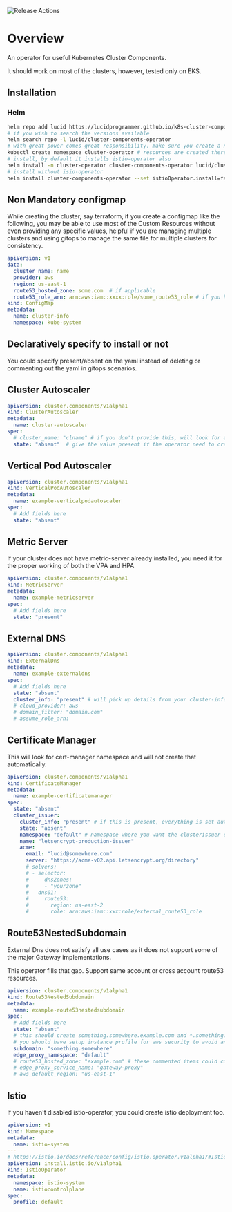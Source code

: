 ![Release Actions](https://github.com/lucidprogrammer/k8s-cluster-components/workflows/Release%20Actions/badge.svg)

# Overview

An operator for useful Kubernetes Cluster Components.

It should work on most of the clusters, however, tested only on EKS.


## Installation

### Helm

```bash
helm repo add lucid https://lucidprogrammer.github.io/k8s-cluster-components/chart/
# if you wish to search the versions available
helm search repo -l lucid/cluster-components-operator
# with great power comes great responsibility. make sure you create a namespace with access only to admins
kubectl create namespace cluster-operator # resources are created there, so avoid service account leak for non admins
# install, by default it installs istio-operator also
helm install -n cluster-operator cluster-components-operator lucid/cluster-components-operator
# install without isio-operator
helm install cluster-components-operator --set istioOperator.install=false lucid/cluster-components-operator
```

## Non Mandatory configmap

While creating the cluster, say terraform, if you create a configmap like the following, you may be able to use most of the Custom Resources without even providing any specific values, helpful if you are managing multiple clusters and using gitops to manage the same file for multiple clusters for consistency.
```yaml
apiVersion: v1
data:
  cluster_name: name
  provider: aws
  region: us-east-1
  route53_hosted_zone: some.com  # if applicable
  route53_role_arn: arn:aws:iam::xxxx:role/some_route53_role # if you have multiple aws accounts and need to assume role
kind: ConfigMap
metadata:
  name: cluster-info
  namespace: kube-system
```

## Declaratively specify to install or not

You could specify present/absent on the yaml instead of deleting or commenting out the yaml in gitops scenarios.

## Cluster Autoscaler

```yaml
apiVersion: cluster.components/v1alpha1
kind: ClusterAutoscaler
metadata:
  name: cluster-autoscaler
spec:
  # cluster_name: "clname" # if you don't provide this, will look for a configmap cluster-info in kube-system
  state: "absent"  # give the value present if the operator need to create the autoscaler.
```
## Vertical Pod Autoscaler

```yaml
apiVersion: cluster.components/v1alpha1
kind: VerticalPodAutoscaler
metadata:
  name: example-verticalpodautoscaler
spec:
  # Add fields here
  state: "absent"
```

## Metric Server
If your cluster does not have metric-server already installed, you need it for the proper working of both the VPA and HPA

```yaml
apiVersion: cluster.components/v1alpha1
kind: MetricServer
metadata:
  name: example-metricserver
spec:
  # Add fields here
  state: "present"
```
## External DNS

```yaml
apiVersion: cluster.components/v1alpha1
kind: ExternalDns
metadata:
  name: example-externaldns
spec:
  # Add fields here
  state: "absent"
  cluster_info: "present" # will pick up details from your cluster-info and configures automatically or specify other params
  # cloud_provider: aws
  # domain_filter: "domain.com"
  # assume_role_arn:
```
## Certificate Manager
This will look for cert-manager namespace and will not create that automatically.
```yaml
apiVersion: cluster.components/v1alpha1
kind: CertificateManager
metadata:
  name: example-certificatemanager
spec:
  state: "absent"
  cluster_issuer:
    cluster_info: "present" # if this is present, everything is set automatically
    state: "absent"
    namespace: "default" # namespace where you want the clusterissuer ex: istio-system
    name: "letsencrypt-production-issuer"
    acme:
      email: "lucid@somewhere.com"
      server: "https://acme-v02.api.letsencrypt.org/directory"
      # solvers:
      # - selector:
      #     dnsZones:
      #     - "yourzone"
      #   dns01:
      #     route53:
      #       region: us-east-2
      #       role: arn:aws:iam::xxx:role/external_route53_role    
```
## Route53NestedSubdomain
External Dns does not satisfy all use cases as it does not support some of the major Gateway implementations.

This operator fills that gap. Support same account or cross account route53 resources.

```yaml
apiVersion: cluster.components/v1alpha1
kind: Route53NestedSubdomain
metadata:
  name: example-route53nestedsubdomain
spec:
  # Add fields here
  state: "absent"
  # this should create something.somewhere.example.com and *.something.somewhere.example.com
  # you should have setup instance profile for aws security to avoid any keys passed for this to work.
  subdomain: "something.somewhere"
  edge_proxy_namespace: "default"
  # route53_hosted_zone: "example.com" # these commented items could come from cluster-info if you setup that.
  # edge_proxy_service_name: "gateway-proxy"
  # aws_default_region: "us-east-1"
```
## Istio
If you haven't disabled istio-operator, you could create istio deployment too.

```yaml
apiVersion: v1
kind: Namespace
metadata:
  name: istio-system
---
# https://istio.io/docs/reference/config/istio.operator.v1alpha1/#IstioOperatorSpec
apiVersion: install.istio.io/v1alpha1
kind: IstioOperator
metadata:
  namespace: istio-system
  name: istiocontrolplane
spec:
  profile: default

```